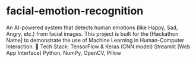 # facial-emotion-recognition
An AI-powered system that detects human emotions (like Happy, Sad, Angry, etc.) from facial images. This project is built for the [Hackathon Name] to demonstrate the use of Machine Learning in Human-Computer Interaction.  🔎 Tech Stack:  TensorFlow &amp; Keras (CNN model)  Streamlit (Web App Interface)  Python, NumPy, OpenCV, Pillow  
